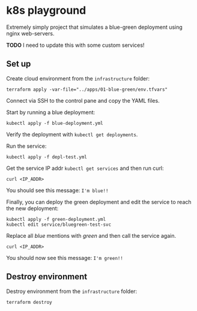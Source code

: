 # k8s playground

Extremely simply project that simulates a blue-green deployment using nginx web-servers.

**TODO** I need to update this with some custom services!

## Set up

Create cloud environment from the `infrastructure` folder:

    terraform apply -var-file="../apps/01-blue-green/env.tfvars"

Connect via SSH to the control pane and copy the YAML files.

Start by running a blue deployment:

    kubectl apply -f blue-deployment.yml

Verify the deployment with `kubectl get deployments`.

Run the service:

    kubectl apply -f depl-test.yml

Get the service IP addr `kubectl get services` and then run curl:

    curl <IP_ADDR>

You should see this message: `I'm blue!!`

Finally, you can deploy the green deployment and edit the service to reach the new deployment:

    kubectl apply -f green-deployment.yml
    kubectl edit service/bluegreen-test-svc

Replace all _blue_ mentions with _green_ and then call the service again.

    curl <IP_ADDR>

You should now see this message: `I'm green!!`

## Destroy environment

Destroy environment from the `infrastructure` folder:

    terraform destroy
